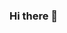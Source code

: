 ### Hi there 👋

<!--
**Meri-MG/Meri-MG** is a ✨ _special_ ✨ repository because its `README.md` (this file) appears on your GitHub profile.

Here are some ideas to get you started:

- 🔭 I’m currently working on web-development skills
- 🌱 I’m currently learning JavaScript
- 👯 I’m looking to collaborate on open source projects
- 📫 How to reach me: [LinkedIn](https://www.linkedin.com/feed/?trk=homepage-basic_google-one-tap-submit)
- 😄 Pronouns: She/her
- ⚡ Fun fact: Each day has a different color for me
-->
